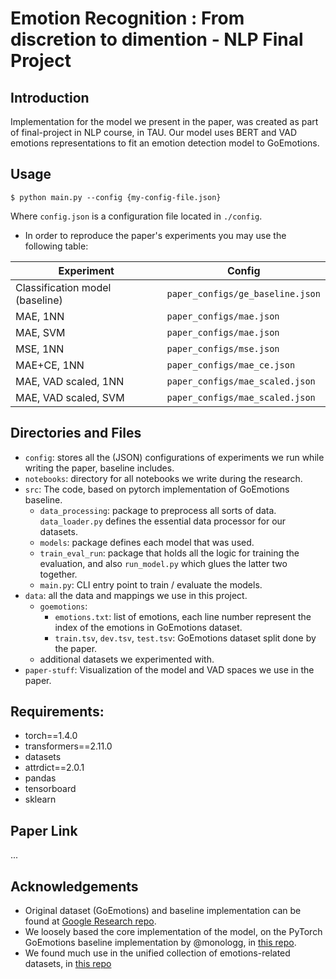 # Emotion Recognition : From discretion to dimention - NLP Final Project

## Introduction
Implementation for the model we present in the paper, was created as part of final-project in NLP course, in TAU.
Our model uses BERT and VAD emotions representations to fit an emotion detection model to GoEmotions.


## Usage

 `$ python main.py --config {my-config-file.json}`

Where `config.json` is a configuration file located in `./config`.

- In order to reproduce the paper's experiments you may use the following table:

| Experiment      | Config                   |
| -----------     | -----------              |
| Classification model (baseline)             | `paper_configs/ge_baseline.json`   |
| MAE, 1NN             | `paper_configs/mae.json`   |
| MAE, SVM        | `paper_configs/mae.json`  |
| MSE, 1NN             | `paper_configs/mse.json`        |
| MAE+CE, 1NN           | `paper_configs/mae_ce.json`     
| MAE, VAD scaled, 1NN       | `paper_configs/mae_scaled.json` 
| MAE, VAD scaled, SVM           | `paper_configs/mae_scaled.json`    


## Directories and Files
- `config`: stores all the (JSON) configurations of experiments we run while writing the paper, baseline includes.
- `notebooks`: directory for all notebooks we write during the research.
- `src`: The code, based on pytorch implementation of GoEmotions baseline.
  - `data_processing`: package to preprocess all sorts of data. `data_loader.py` defines the essential data processor for our datasets.
  - `models`: package defines each model that was used.
  - `train_eval_run`: package that holds all the logic for training the evaluation, and also `run_model.py` which glues the latter two together.
  - `main.py`: CLI entry point to train / evaluate the models. 
- `data`: all the data and mappings we use in this project.
  - `goemotions`: 
    - `emotions.txt`: list of emotions, each line number represent the index of the emotions in GoEmotions dataset.
    - `train.tsv`, `dev.tsv`, `test.tsv`: GoEmotions dataset split done by the paper. 
  - additional datasets we experimented with.
- `paper-stuff`: Visualization of the model and VAD spaces we use in the paper.

## Requirements:
- torch==1.4.0
- transformers==2.11.0
- datasets
- attrdict==2.0.1
- pandas
- tensorboard
- sklearn

## Paper Link
...

## Acknowledgements
- Original dataset (GoEmotions) and baseline implementation can be found at [Google Research repo](https://github.com/google-research/google-research/tree/master/goemotions).
- We loosely based the core implementation of the model, on the PyTorch GoEmotions baseline implementation by @monologg, in [this repo](https://github.com/monologg/GoEmotions-pytorch).
- We found much use in the unified collection of emotions-related datasets, in [this repo](https://github.com/sarnthil/unify-emotion-datasets)
